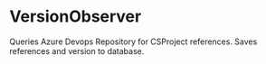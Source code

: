 # VersionObserver
Queries Azure Devops Repository for CSProject references. Saves references and version to database.
